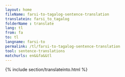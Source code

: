```yaml
---
layout: home
fileName: farsi-to-tagalog-sentence-translation
translatein: farsi_to_tagalog
folderName : translate
lang: tl
from: fa
to: tl
langname: farsi-to
permalink: /tl/farsi-to-tagalog-sentence-translation
tool: sentence-translations
matchurls: en&&fa&&tl
---
```

{% include section/translateinto.html %}

